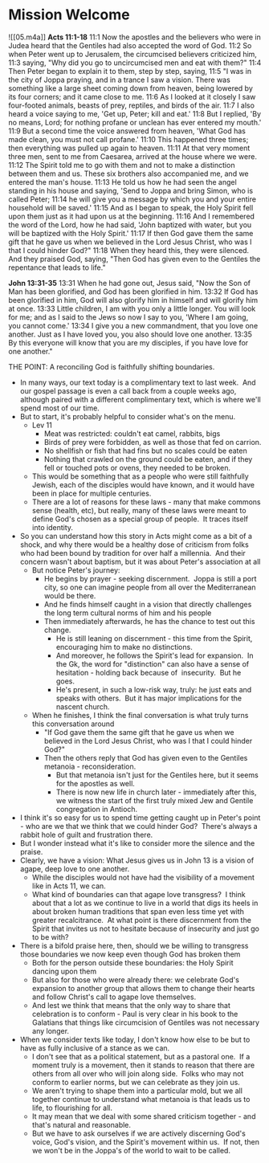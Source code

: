 # Mission Welcome

![[05.m4a]]
**Acts 11:1-18**
11:1 Now the apostles and the believers who were in Judea heard that the Gentiles had also accepted the word of God.
11:2 So when Peter went up to Jerusalem, the circumcised believers criticized him,
11:3 saying, "Why did you go to uncircumcised men and eat with them?"
11:4 Then Peter began to explain it to them, step by step, saying,
11:5 "I was in the city of Joppa praying, and in a trance I saw a vision. There was something like a large sheet coming down from heaven, being lowered by its four corners; and it came close to me.
11:6 As I looked at it closely I saw four-footed animals, beasts of prey, reptiles, and birds of the air.
11:7 I also heard a voice saying to me, 'Get up, Peter; kill and eat.'
11:8 But I replied, 'By no means, Lord; for nothing profane or unclean has ever entered my mouth.'
11:9 But a second time the voice answered from heaven, 'What God has made clean, you must not call profane.'
11:10 This happened three times; then everything was pulled up again to heaven.
11:11 At that very moment three men, sent to me from Caesarea, arrived at the house where we were.
11:12 The Spirit told me to go with them and not to make a distinction between them and us. These six brothers also accompanied me, and we entered the man's house.
11:13 He told us how he had seen the angel standing in his house and saying, 'Send to Joppa and bring Simon, who is called Peter;
11:14 he will give you a message by which you and your entire household will be saved.'
11:15 And as I began to speak, the Holy Spirit fell upon them just as it had upon us at the beginning.
11:16 And I remembered the word of the Lord, how he had said, 'John baptized with water, but you will be baptized with the Holy Spirit.'
11:17 If then God gave them the same gift that he gave us when we believed in the Lord Jesus Christ, who was I that I could hinder God?"
11:18 When they heard this, they were silenced. And they praised God, saying, "Then God has given even to the Gentiles the repentance that leads to life."

**John 13:31-35**
13:31 When he had gone out, Jesus said, "Now the Son of Man has been glorified, and God has been glorified in him.
13:32 If God has been glorified in him, God will also glorify him in himself and will glorify him at once.
13:33 Little children, I am with you only a little longer. You will look for me; and as I said to the Jews so now I say to you, 'Where I am going, you cannot come.'
13:34 I give you a new commandment, that you love one another. Just as I have loved you, you also should love one another.
13:35 By this everyone will know that you are my disciples, if you have love for one another."

THE POINT: A reconciling God is faithfully shifting boundaries.

* In many ways, our text today is a complimentary text to last week.  And our gospel passage is even a call back from a couple weeks ago, although paired with a different complimentary text, which is where we'll spend most of our time.
* But to start, it's probably helpful to consider what's on the menu.
	* Lev 11
		* Meat was restricted: couldn't eat camel, rabbits, bigs
		* Birds of prey were forbidden, as well as those that fed on carrion.
		* No shellfish or fish that had fins but no scales could be eaten
		* Nothing that crawled on the ground could be eaten, and if they fell or touched pots or ovens, they needed to be broken.
	* This would be something that as a people who were still faithfully Jewish, each of the disciples would have known, and it would have been in place for multiple centuries.
	* There are a lot of reasons for these laws - many that make commons sense (health, etc), but really, many of these laws were meant to define God's chosen as a special group of people.  It traces itself into identity. 
* So you can understand how this story in Acts might come as a bit of a shock, and why there would be a healthy dose of criticism from folks who had been bound by tradition for over half a millennia.  And their concern wasn't about baptism, but it was about Peter's association at all
	* But notice Peter's journey:
		* He begins by prayer - seeking discernment.  Joppa is still a port city, so one can imagine people from all over the Mediterranean would be there.
		* And he finds himself caught in a vision that directly challenges the long term cultural norms of him and his people
		* Then immediately afterwards, he has the chance to test out this change.
			* He is still leaning on discernment - this time from the Spirit, encouraging him to make no distinctions.
			* And moreover, he follows the Spirit's lead for expansion.  In the Gk, the word for "distinction" can also have a sense of hesitation - holding back because of  insecurity.  But he goes.
			* He's present, in such a low-risk way, truly: he just eats and speaks with others.  But it has major implications for the nascent church.
	* When he finishes, I think the final conversation is what truly turns this conversation around 
		* "If God gave them the same gift that he gave us when we believed in the Lord Jesus Christ, who was I that I could hinder God?"
		* Then the others reply that God has given even to the Gentiles metanoia - reconsideration.
			* But that metanoia isn't just for the Gentiles here, but it seems for the apostles as well.
			* There is now new life in church later - immediately after this, we witness the start of the first truly mixed Jew and Gentile congregation in Antioch.
* I think it's so easy for us to spend time getting caught up in Peter's point - who are we that we think that we could hinder God?  There's always a rabbit hole of guilt and frustration there. 
* But I wonder instead what it's like to consider more the silence and the praise.
* Clearly, we have a vision: What Jesus gives us in John 13 is a vision of agape, deep love to one another.
	* While the disciples would not have had the visibility of a movement like in Acts 11, we can.
	* What kind of boundaries can that agape love transgress?  I think about that a lot as we continue to live in a world that digs its heels in about broken human traditions that span even less time yet with greater recalcitrance.  At what point is there discernment from the Spirit that invites us not to hesitate because of insecurity and just go to be with?
* There is a bifold praise here, then, should we be willing to transgress those boundaries we now keep even though God has broken them
	* Both for the person outside these boundaries: the Holy Spirit dancing upon them
	* But also for those who were already there: we celebrate God's expansion to another group that allows them to change their hearts and follow Christ's call to agape love themselves.
	* And lest we think that means that the only way to share that celebration is to conform - Paul is very clear in his book to the Galatians that things like circumcision of Gentiles was not necessary any longer.
* When we consider texts like today, I don't know how else to be but to have as fully inclusive of a stance as we can.
	* I don't see that as a political statement, but as a pastoral one.  If a moment truly is a movement, then it stands to reason that there are others from all over who will join along side.  Folks who may not conform to earlier norms, but we can celebrate as they join us.
	* We aren't trying to shape them into a particular mold, but we all together continue to understand what metanoia is that leads us to life, to flourishing for all.
	* It may mean that we deal with some shared criticism together - and that's natural and reasonable.
	* But we have to ask ourselves if we are actively discerning God's voice, God's vision, and the Spirit's movement within us.  If not, then we won't be in the Joppa's of the world to wait to be called.
